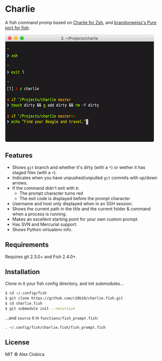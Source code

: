 # Charlie

A fish command promp based on [Charlie for Zsh](https://github.com/c10b10/charlie), and [brandonweiss's Pure port for fish](https://github.com/brandonweiss/pure.fish).

![](screenshot.png)

## Features

- Shows `git` branch and whether it's dirty (with a `*`) or wether it has
staged files (with a `+`).
- Indicates when you have unpushed/unpulled `git` commits with up/down arrows.
- If the command didn't exit with `0`:
    - The prompt character turns red
    - The exit code is displayed before the prompt character
- Username and host only displayed when in an SSH session.
- Shows the current path in the title and the current folder & command when a process is running.
- Makes an excellent starting point for your own custom prompt.
- Has SVN and Mercurial support.
- Shows Python virtualenv info.

## Requirements

Requires git 2.3.0+ and Fish 2.4.0+.

## Installation

Clone in it your fish config directory, and init submodules...

```sh
$ cd ~/.config/fish
$ git clone https://github.com/c10b10/charlie.fish.git
$ cd charlie.fish
$ git submodule init --recursive
```

...and `source` it in `functions/fish_prompt.fish`:

```fish
. ~/.config/fish/charlie.fish/fish_prompt.fish
```

## License

MIT © Alex Ciobica
